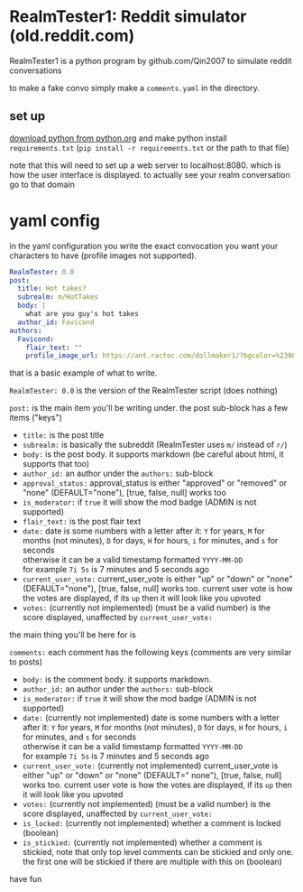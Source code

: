 # RealmTester1: Reddit simulator (old.reddit.com)

RealmTester1 is a python program by github.com/Qin2007 to simulate reddit conversations

to make a fake convo simply make a `comments.yaml` in the directory.

## set up

[download python from python.org](https://www.python.org/downloads/) and make python
install `requirements.txt` (`pip install -r requirements.txt` or the path to that file)

note that this will need to set up a web server to localhost:8080. which is how the user interface is displayed. to actually see your realm conversation go to that domain

# yaml config

in the yaml configuration you write the exact convocation you want your characters to have (profile images not
supported).

```yaml
RealmTester: 0.0
post:
  title: Hot takes?
  subrealm: m/HotTakes
  body: |
    what are you guy's hot takes
  author_id: Favicond
authors:
  Favicond:
    flair_text: ""
    profile_image_url: https://ant.ractoc.com/dollmaker1/?bgcolor=%2300a8f3&fgcolor=%238cfffb&L=%23fff200&W=%23000000
```

that is a basic example of what to write.

`RealmTester: 0.0` is the version of the RealmTester script (does nothing)

`post:` is the main item you'll be writing under. the post sub-block has a few items ("keys")

- `title:` is the post title
- `subrealm:` is basically the subreddit (RealmTester uses `m/` instead of `r/`)
- `body:` is the post body. it supports markdown (be careful about html, it supports that too)
- `author_id:` an author under the `authors:` sub-block
- `approval_status:` approval_status is either "approved" or "removed" or "none" (DEFAULT="none"), [true, false, null]
  works too
- `is_moderator:` if `true` it will show the mod badge (ADMIN is not supported)
- `flair_text:` is the post flair text
- `date:` date is some numbers with a letter after it: `Y` for years, `M` for months (not minutes), `D` for days, `H`
  for hours, `i` for minutes, and `s` for seconds  
  otherwise it can be a valid timestamp formatted `YYYY-MM-DD`  
  for example `7i 5s` is 7 minutes and 5 seconds ago
- `current_user_vote:` current_user_vote is either "up" or "down" or "none" (DEFAULT="none"), [true, false, null] works
  too. current user vote is how the votes are displayed, if its `up` then it will look like you upvoted
- `votes:` (currently not implemented) (must be a valid number) is the score displayed, unaffected by `current_user_vote:`

the main thing you'll be here for is

`comments:` each comment has the following keys (comments are very similar to posts)

- `body:` is the comment body. it supports markdown.
- `author_id:` an author under the `authors:` sub-block
- `is_moderator:` if `true` it will show the mod badge (ADMIN is not supported)
- `date:` (currently not implemented) date is some numbers with a letter after it: `Y` for years, `M` for months (not
  minutes), `D` for days, `H` for hours, `i` for minutes, and `s` for seconds  
  otherwise it can be a valid timestamp formatted `YYYY-MM-DD`  
  for example `7i 5s` is 7 minutes and 5 seconds ago
- `current_user_vote:` (currently not implemented) current_user_vote is either "up" or "down" or "none" (DEFAULT="
  none"), [true, false, null] works too. current user vote is how the votes are displayed, if its `up` then it will look
  like you upvoted
- `votes:` (currently not implemented) (must be a valid number) is the score displayed, unaffected
  by `current_user_vote:`
- `is_locked:` (currently not implemented) whether a comment is locked (boolean)
- `is_stickied:` (currently not implemented) whether a comment is stickied, note that only top level comments can be
  stickied and only one. the
  first one will be stickied if there are multiple with this on (boolean)

have fun
